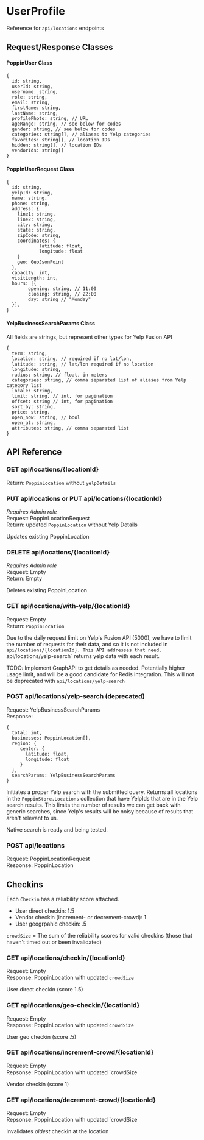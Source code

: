 ﻿# UserProfile
Reference for `api/locations` endpoints

## Request/Response Classes

#### PoppinUser Class
```
{
  id: string,
  userId: string,
  username: string,
  role: string,
  email: string,
  firstName: string,
  lastName: string,
  profilePhoto: string, // URL
  ageRange: string, // see below for codes
  gender: string, // see below for codes
  categories: string[], // aliases to Yelp categories
  favorites: string[], // location IDs
  hidden: string[], // location IDs
  vendorIds: string[]
}
```

#### PoppinUserRequest Class
```
{
  id: string,
  yelpId: string,
  name: string,
  phone: string,
  address: {
    line1: string,
    line2: string,
    city: string,
    state: string,
    zipCode: string,
    coordinates: {
    		latitude: float,
    		longitude: float
    }
    geo: GeoJsonPoint
  },
  capacity: int,
  visitLength: int,
  hours: [{
  		opening: string, // 11:00
  		closing: string, // 22:00
  		day: string // "Monday"
  }],
}
```

#### YelpBusinessSearchParams Class
All fields are strings, but represent other types for Yelp Fusion API
```
{
  term: string,
  location: string, // required if no lat/lon,
  latitude: string, // lat/lon required if no location
  longitude: string,
  radius: string, // float, in meters
  categories: string, // comma separated list of aliases from Yelp category list
  locale: string,
  limit: string, // int, for pagination
  offset: string // int, for pagination
  sort_by: string,
  price: string,
  open_now: string, // bool
  open_at: string,
  attributes: string, // comma separated list
}
```

## API Reference

### GET api/locations/{locationId}
Return: `PoppinLocation` without `yelpDetails`

### PUT api/locations or PUT api/locations/{locationId}
*Requires Admin role*  
Request: PoppinLocationRequest  
Return: updated `PoppinLocation` without Yelp Details

Updates existing PoppinLocation

### DELETE api/locations/{locationId}
*Requires Admin role*  
Request: Empty  
Return: Empty

Deletes existing PoppinLocation

### GET api/locations/with-yelp/{locationId}
Request: Empty  
Return: `PoppinLocation`

Due to the daily request limit on Yelp's Fusion API (5000), we have to limit the number of requests for their data,
and so it is not included in `api/locations/{locationId}. This API addresses that need.
`api/locations/yelp-search` returns yelp data with each result. 

TODO: Implement GraphAPI to get details as needed. Potentially higher usage limit, and will be a good candidate for 
Redis integration. This will not be deprecated with `api/locations/yelp-search`

### POST api/locations/yelp-search (deprecated)
Request: YelpBusinessSearchParams  
Response: 
```
{
  total: int,
  businesses: PoppinLocation[],
  region: {
  	 center: {
  	   latitude: float,
  	   longitude: float
  	 }
  },
  searchParams: YelpBusinessSearchParams
}
```

Initiates a proper Yelp search with the submitted query. Returns all locations in the `PoppinStore.Locations` collection that
have YelpIds that are in the Yelp search results. This limits the number of results we can get back with generic searches, since Yelp's
results will be noisy because of results that aren't relevant to us.

Native search is ready and being tested.

### POST api/locations
Request: PoppinLocationRequest  
Response: PoppinLocation

## Checkins
Each `Checkin` has a reliability score attached.  
- User direct checkin: 1.5
- Vendor checkin (increment- or decrement-crowd): 1
- User geogrpahic checkin: .5

`crowdSize` = The sum of the reliability scores for valid checkins (those that haven't
timed out or been invalidated)

### GET api/locations/checkin/{locationId}
Request: Empty  
Response: PoppinLocation with updated `crowdSize`

User direct checkin (score 1.5)

### GET api/locations/geo-checkin/{locationId}
Request: Empty  
Response: PoppinLocation with updated `crowdSize`

User geo checkin (score .5)

### GET api/locations/increment-crowd/{locationId}
Request: Empty  
Repsonse: PoppinLocation with updated `crowdSize

Vendor checkin (score 1)

### GET api/locations/decrement-crowd/{locationId}
Request: Empty  
Repsonse: PoppinLocation with updated `crowdSize

Invalidates *oldest* checkin at the location 
